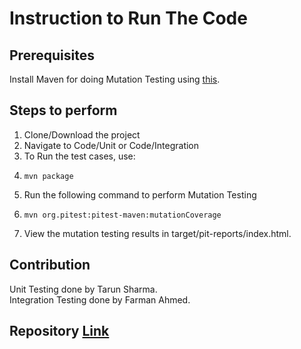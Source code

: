 # Instruction to Run The Code

## Prerequisites

Install Maven for doing Mutation Testing using [this](https://www.digitalocean.com/community/tutorials/install-maven-linux-ubuntu).

## Steps to perform

1. Clone/Download the project
2. Navigate to Code/Unit or Code/Integration 
3. To Run the test cases, use:
4.     mvn package
5. Run the following command to perform Mutation Testing
6.     mvn org.pitest:pitest-maven:mutationCoverage
7. View the mutation testing results in target/pit-reports/index.html.

## Contribution
  Unit Testing done by Tarun Sharma. <br/>
  Integration Testing done by Farman Ahmed.

## Repository [Link](https://github.com/tarunsharma-official/SoftwareTesting-MutationTesting)
